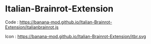 # Italian-Brainrot-Extension
Code : https://banana-mod.github.io/Italian-Brainrot-Extension/italianbrainrot.js

Icon : https://banana-mod.github.io/Italian-Brainrot-Extension/itbr.svg
